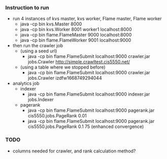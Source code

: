 ### Instruction to run

- run 4 instances of kvs master, kvs worker, Flame master, Flame worker
  - java -cp bin kvs.Master 8000
  - java -cp bin kvs.Worker 8001 worker1 localhost:8000
  - java -cp bin flame.FlameMaster 9000 localhost:8000
  - java -cp bin flame.FlameWorker 9001 localhost:9000
- then run the crawler job
  - (using a seed url)
    - java -cp bin flame.FlameSubmit localhost:9000 crawler.jar jobs.Crawler http://simple.crawltest.cis5550.net/
  - (using a table where we stopped before)
    - java -cp bin flame.FlameSubmit localhost:9000 crawler.jar jobs.Crawler izdfw1668749294044
- analytics job
  - indexer
    - java -cp bin flame.FlameSubmit localhost:9000 indexer.jar jobs.Indexer
  - pagerank
    - java -cp bin flame.FlameSubmit localhost:9000 pagerank.jar cis5550.jobs.PageRank 0.01
    - java -cp bin flame.FlameSubmit localhost:9000 pagerank.jar cis5550.jobs.PageRank 0.1 75 (enhanced convergence)

### TODO

- columns needed for crawler, and rank calculation method?
